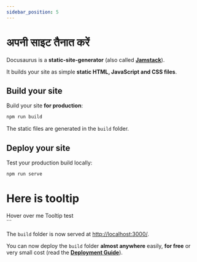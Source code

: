 ```yaml
---
sidebar_position: 5
---
```



# अपनी साइट तैनात करें

Docusaurus is a **static-site-generator** (also called **[Jamstack](https://jamstack.org/)**).

It builds your site as simple **static HTML, JavaScript and CSS files**.

## Build your site

Build your site **for production**:

```bash
npm run build
```

The static files are generated in the `build` folder.

## Deploy your site

Test your production build locally:

```bash
npm run serve
```
<div>
<h1>
Here is tooltip
</h1>
<div className="tooltip">Hover over me
  <span className="tooltiptext">Tooltip test</span>
</div>

</div>
```




The `build` folder is now served at [http://localhost:3000/](http://localhost:3000/).

You can now deploy the `build` folder **almost anywhere** easily, **for free** or very small cost (read the **[Deployment Guide](https://docusaurus.io/docs/deployment)**).
